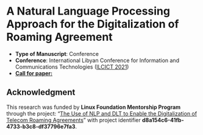 # A Natural Language Processing Approach for the Digitalization of Roaming Agreement
- **Type of Manuscript**: Conference
- **Conference**:  International Libyan Conference for Information and Communications Technologies ([ILCICT 2021](https://ilcict.lit.ly/en/))
- [**Call for paper:**](https://lit.ly/doc/ilcict2021_v2_en_pages.pdf)

## Acknowledgment
This research was funded by **Linux Foundation Mentorship Program** through the project: “[The Use of NLP and DLT to Enable the Digitalization of Telecom Roaming Agreements](https://wiki.hyperledger.org/display/INTERN/The+Use+of+NLP+and+DLT+to+Enable+the+Digitalization+of+Telecom+Roaming+Agreements)” with project identifier **d8a154c6-41fb-4733-b3c8-df37796e7fa3**.